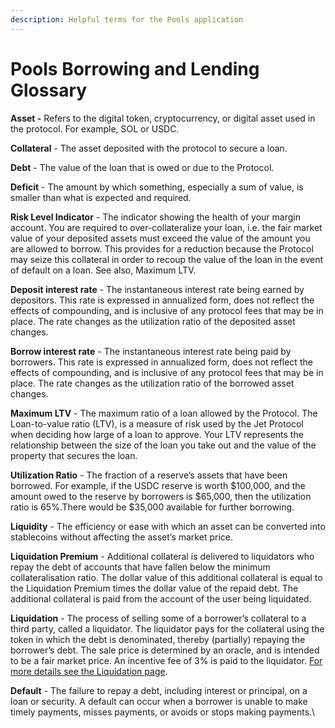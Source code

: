 ```yaml
---
description: Helpful terms for the Pools application
---
```


# Pools Borrowing and Lending Glossary

**Asset -** Refers to the digital token, cryptocurrency, or digital asset used in the protocol. For example, SOL or USDC.

**Collateral** - The asset deposited with the protocol to secure a loan.

**Debt** - The value of the loan that is owed or due to the Protocol.

**Deficit** - The amount by which something, especially a sum of value, is smaller than what is expected and required.

**Risk Level Indicator** - The indicator showing the health of your margin account. You are required to over-collateralize your loan, i.e. the fair market value of your deposited assets must exceed the value of the amount you are allowed to borrow. This provides for a reduction because the Protocol may seize this collateral in order to recoup the value of the loan in the event of default on a loan. See also, Maximum LTV.

**Deposit interest rate** - The instantaneous interest rate being earned by depositors. This rate is expressed in annualized form, does not reflect the effects of compounding, and is inclusive of any protocol fees that may be in place. The rate changes as the utilization ratio of the deposited asset changes.

**Borrow interest rate** - The instantaneous interest rate being paid by borrowers. This rate is expressed in annualized form, does not reflect the effects of compounding, and is inclusive of any protocol fees that may be in place. The rate changes as the utilization ratio of the borrowed asset changes.

**Maximum LTV** - The maximum ratio of a loan allowed by the Protocol. The Loan-to-value ratio (LTV), is a measure of risk used by the Jet Protocol when deciding how large of a loan to approve. Your LTV represents the relationship between the size of the loan you take out and the value of the property that secures the loan.&#x20;

**Utilization Ratio** - The fraction of a reserve’s assets that have been borrowed. For example, if the USDC reserve is worth $100,000, and the amount owed to the reserve by borrowers is $65,000, then the utilization ratio is 65%.There would be $35,000 available for further borrowing.

**Liquidity** - The efficiency or ease with which an asset can be converted into stablecoins without affecting the asset’s market price.

**Liquidation Premium** - Additional collateral is delivered to liquidators who repay the debt of accounts that have fallen below the minimum collateralisation ratio. The dollar value of this additional collateral is equal to the Liquidation Premium times the dollar value of the repaid debt. The additional collateral is paid from the account of the user being liquidated.

**Liquidation** - The process of selling some of a borrower’s collateral to a third party, called a liquidator. The liquidator pays for the collateral using the token in which the debt is denominated, thereby (partially) repaying the borrower’s debt. The sale price is determined by an oracle, and is intended to be a fair market price. An incentive fee of 3% is paid to the liquidator. [For more details see the Liquidation page](../../protocol/liquidation.md).

**Default** -  The failure to repay a debt, including interest or principal, on a loan or security. A default can occur when a borrower is unable to make timely payments, misses payments, or avoids or stops making payments.\
